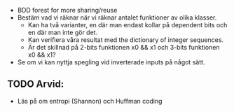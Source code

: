 
- BDD forest for more sharing/reuse
- Bestäm vad vi räknar när vi räknar antalet funktioner av olika klasser.
	- Kan ha två varianter, en där man endast kollar på dependent bits och en där man inte gör det.
	- Kan verifiera våra resultat med the dictionary of integer sequences.
	- Är det skillnad på 2-bits funktionen x0 && x1 och 3-bits funktionen x0 && x1?
- Se om vi kan nyttja spegling vid inverterade inputs på något sätt.

## TODO Arvid:

- Läs på om entropi (Shannon) och Huffman coding